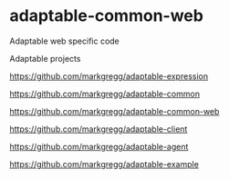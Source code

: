 # adaptable-common-web
Adaptable web specific code

Adaptable projects

https://github.com/markgregg/adaptable-expression

https://github.com/markgregg/adaptable-common

https://github.com/markgregg/adaptable-common-web

https://github.com/markgregg/adaptable-client

https://github.com/markgregg/adaptable-agent

https://github.com/markgregg/adaptable-example

